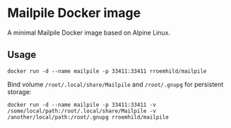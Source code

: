# Mailpile Docker image

A minimal Mailpile Docker image based on Alpine Linux.

## Usage

```
docker run -d --name mailpile -p 33411:33411 rroemhild/mailpile
```

Bind volume `/root/.local/share/Mailpile` and `/root/.gnupg` for persistent storage:

```
docker run -d --name mailpile -p 33411:33411 -v /some/local/path:/root/.local/share/Mailpile -v /another/local/path:/root/.gnupg rroemhild/mailpile
```
